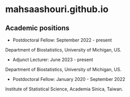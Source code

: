 # mahsaashouri.github.io

## Academic positions

- Postdoctoral Fellow: September 2022 - present

Department of Biostatistics, University of Michigan, US.

- Adjunct Lecturer: June 2023 - present

Department of Biostatistics, University of Michigan, US.

- Postdoctoral Fellow: January 2020 - September 2022

Institute of Statistical Science, Academia Sinica, Taiwan.
